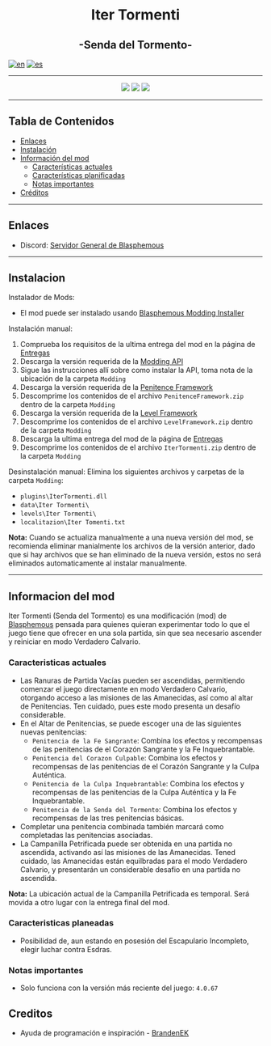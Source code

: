 <p align="center">  
  <h1 align="center">Iter Tormenti</h1><!-- <img src="logo.png"> -->
  <h2 align="center">-Senda del Tormento-</h2>

[![en](https://img.shields.io/badge/lang-en-red.svg)](https://github.com/NeonPixels/blasphemous.iter-tormenti/blob/main/README.md)
[![es](https://img.shields.io/badge/lang-es-yellow.svg)](https://github.com/NeonPixels/blasphemous.iter-tormenti/blob/main/README.es.md) 

</p>

---

<p align="center">
  <img src="https://img.shields.io/github/v/release/NeonPixels/blasphemous.iter-tormenti">
  <img src="https://img.shields.io/github/last-commit/NeonPixels/blasphemous.iter-tormenti?color=important">
  <img src="https://img.shields.io/github/downloads/NeonPixels/blasphemous.iter-tormenti/total?color=success">
</p>

---

## Tabla de Contenidos

- [Enlaces](https://github.com/NeonPixels/blasphemous.iter-tormenti/blob/main/README.es.md#enlaces)
- [Instalación](https://github.com/NeonPixels/blasphemous.iter-tormenti/blob/main/README.es.md#instalacion)<!-- - [Comandos disponibles](https://github.com/NeonPixels/blasphemous.iter-tormenti#comandos-disponibles) -->
- [Información del mod](https://github.com/NeonPixels/blasphemous.iter-tormenti/blob/main/README.es.md#informacion-del-mod)
  - [Características actuales](https://github.com/NeonPixels/blasphemous.iter-tormenti/blob/main/README.es.md#caracteristicas-actuales)
  - [Características planificadas](https://github.com/NeonPixels/blasphemous.iter-tormenti/blob/main/README.es.md#caracteristicas-planificadas)
  - [Notas importantes](https://github.com/NeonPixels/blasphemous.iter-tormenti/blob/main/README.es.md#notas-importantes)
- [Créditos](https://github.com/NeonPixels/blasphemous.iter-tormenti/blob/main/README.es.md#creditos)

---

## Enlaces

- Discord: [Servidor General de Blasphemous](https://discord.gg/Blasphemous)

---

## Instalacion

Instalador de Mods:
- El mod puede ser instalado usando [Blasphemous Modding Installer](https://github.com/BrandenEK/Blasphemous.Modding.Installer)

Instalación manual:
1. Comprueba los requisitos de la ultima entrega del mod en la página de [Entregas](https://github.com/NeonPixels/blasphemous.iter-tormenti/releases)
2. Descarga la versión requerida de la [Modding API](https://github.com/BrandenEK/Blasphemous-Modding-API/releases)
3. Sigue las instrucciones allí sobre como instalar la API, toma nota de la ubicación de la carpeta `Modding`
4. Descarga la versión requerida de la [Penitence Framework](https://github.com/BrandenEK/Blasphemous.Framework.Penitence/releases)
5. Descomprime los contenidos de el archivo `PenitenceFramework.zip` dentro de la carpeta `Modding`
6. Descarga la versión requerida de la [Level Framework](https://github.com/BrandenEK/Blasphemous.Framework.Levels/releases)
7. Descomprime los contenidos de el archivo `LevelFramework.zip` dentro de la carpeta `Modding`
8. Descarga la ultima entrega del mod de la página de [Entregas](https://github.com/NeonPixels/blasphemous.iter-tormenti/releases)
9. Descomprime los contenidos de el archivo `IterTormenti.zip` dentro de la carpeta `Modding`

Desinstalación manual:
Elimina los siguientes archivos y carpetas de la carpeta `Modding`:
- `plugins\IterTormenti.dll`
- `data\Iter Tormenti\`
- `levels\Iter Tormenti\`
- `localitazion\Iter Tomenti.txt`

<b>Nota:</b> Cuando se actualiza manualmente a una nueva versión del mod, se recomienda eliminar manialmente los archivos de la versión anterior, dado que si hay archivos que se han eliminado de la nueva versión, estos no será eliminados automaticamente al instalar manualmente.

---

<!--
## Comandos disponibles
- Pulsa la tecla `º` para abrir la consola de depuración
- Escribe el comando deseado, seguido de los parámetros, separados por un único espacio en blanco

| Comando | Parámetros | Descripcion |
| ------- | ----------- | ------- |
| `itertormenti ayuda` | ninguno | Muestra una lista de los comandos disponibles |

---
-->
## Informacion del mod

Iter Tormenti (Senda del Tormento) es una modificación (mod) de [Blasphemous](https://thegamekitchen.com/blasphemous/) pensada para quienes quieran experimentar todo lo que el juego tiene que ofrecer en una sola partida, sin que sea necesario ascender y reiniciar en modo Verdadero Calvario.

### Caracteristicas actuales

- Las Ranuras de Partida Vacías pueden ser ascendidas, permitiendo comenzar el juego directamente en modo Verdadero Calvario, otorgando acceso a las misiones de las Amanecidas, así como al altar de Penitencias. Ten cuidado, pues este modo presenta un desafío considerable.
- En el Altar de Penitencias, se puede escoger una de las siguientes nuevas penitencias:
  - `Penitencia de la Fe Sangrante`: Combina los efectos y recompensas de las penitencias de el Corazón Sangrante y la Fe Inquebrantable.
  - `Penitencia del Corazon Culpable`: Combina los efectos y recompensas de las penitencias de el Corazón Sangrante y la Culpa Auténtica.
  - `Penitencia de la Culpa Inquebrantable`: Combina los efectos y recompensas de las penitencias de la Culpa Auténtica y la Fe Inquebrantable.
  - `Penitencia de la Senda del Tormento`: Combina los efectos y recompensas de las tres penitencias básicas.
- Completar una penitencia combinada también marcará como completadas las penitencias asociadas.
- La Campanilla Petrificada puede ser obtenida en una partida no ascendida, activando así las misiones de las Amanecidas. Tened cuidado, las Amanecidas están equilbradas para el modo Verdadero Calvario, y presentarán un considerable desafio en una partida no ascendida.

<b>Nota:</b> La ubicación actual de la Campanilla Petrificada es temporal. Será movida a otro lugar con la entrega final del mod.


### Caracteristicas planeadas

- Posibilidad de, aun estando en posesión del Escapulario Incompleto, elegir luchar contra Esdras.

### Notas importantes

- Solo funciona con la versión más reciente del juego: `4.0.67`

## Creditos

- Ayuda de programación e inspiración - [BrandenEK](https://github.com/BrandenEK)
